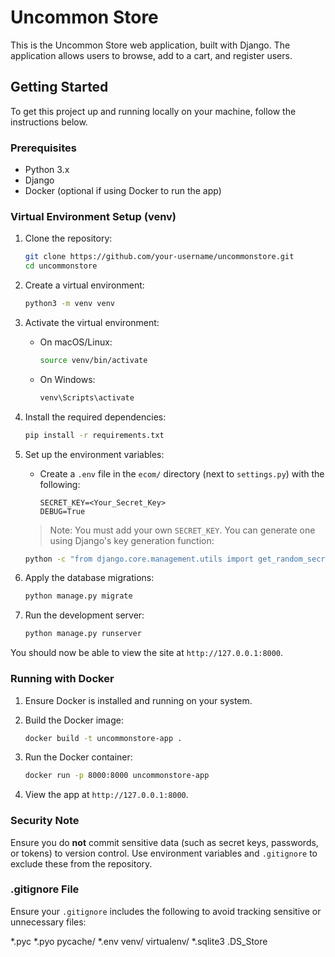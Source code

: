 # Uncommon Store

This is the Uncommon Store web application, built with Django. The application allows users to browse, add to a cart, and register users.

## Getting Started

To get this project up and running locally on your machine, follow the instructions below.

### Prerequisites

- Python 3.x
- Django
- Docker (optional if using Docker to run the app)

### Virtual Environment Setup (venv)

1. Clone the repository:
    ```bash
    git clone https://github.com/your-username/uncommonstore.git
    cd uncommonstore
    ```

2. Create a virtual environment:
    ```bash
    python3 -m venv venv
    ```

3. Activate the virtual environment:
    - On macOS/Linux:
      ```bash
      source venv/bin/activate
      ```
    - On Windows:
      ```bash
      venv\Scripts\activate
      ```

4. Install the required dependencies:
    ```bash
    pip install -r requirements.txt
    ```

5. Set up the environment variables:
    - Create a `.env` file in the `ecom/` directory (next to `settings.py`) with the following:
      ```
      SECRET_KEY=<Your_Secret_Key>
      DEBUG=True
      ```
    > Note: You must add your own `SECRET_KEY`. You can generate one using Django's key generation function:
    ```bash
    python -c "from django.core.management.utils import get_random_secret_key; print(get_random_secret_key())"
    ```

6. Apply the database migrations:
    ```bash
    python manage.py migrate
    ```

7. Run the development server:
    ```bash
    python manage.py runserver
    ```

You should now be able to view the site at `http://127.0.0.1:8000`.

### Running with Docker

1. Ensure Docker is installed and running on your system.
2. Build the Docker image:
    ```bash
    docker build -t uncommonstore-app .
    ```

3. Run the Docker container:
    ```bash
    docker run -p 8000:8000 uncommonstore-app
    ```

4. View the app at `http://127.0.0.1:8000`.

### Security Note

Ensure you do **not** commit sensitive data (such as secret keys, passwords, or tokens) to version control. Use environment variables and `.gitignore` to exclude these from the repository.

### .gitignore File

Ensure your `.gitignore` includes the following to avoid tracking sensitive or unnecessary files:

*.pyc 
*.pyo 
pycache/ 
*.env venv/ virtualenv/ 
*.sqlite3 
.DS_Store